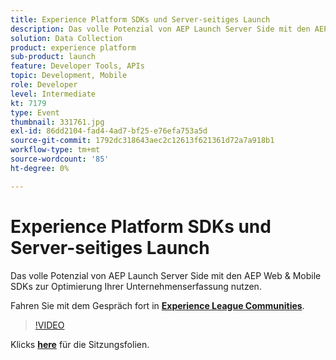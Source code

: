 ```yaml
---
title: Experience Platform SDKs und Server-seitiges Launch
description: Das volle Potenzial von AEP Launch Server Side mit den AEP Web & Mobile SDKs zur Optimierung Ihrer Unternehmenserfassung nutzen. Diese Sitzung wurde im Rahmen des Adobe Developers Live Content-Ereignisses bereitgestellt.
solution: Data Collection
product: experience platform
sub-product: launch
feature: Developer Tools, APIs
topic: Development, Mobile
role: Developer
level: Intermediate
kt: 7179
type: Event
thumbnail: 331761.jpg
exl-id: 86dd2104-fad4-4ad7-bf25-e76efa753a5d
source-git-commit: 1792dc318643aec2c12613f621361d72a7a918b1
workflow-type: tm+mt
source-wordcount: '85'
ht-degree: 0%

---
```


# Experience Platform SDKs und Server-seitiges Launch

Das volle Potenzial von AEP Launch Server Side mit den AEP Web &amp; Mobile SDKs zur Optimierung Ihrer Unternehmenserfassung nutzen.

Fahren Sie mit dem Gespräch fort in **[Experience League Communities](https://adobe.ly/36Yd3v6)**.

>[!VIDEO](https://video.tv.adobe.com/v/331761/?quality=12&learn=on&hidetitle=true)

Klicks **[here](/help/adobe-developers-live/assets/experience-platform-sdk-launch.pdf)** für die Sitzungsfolien.
